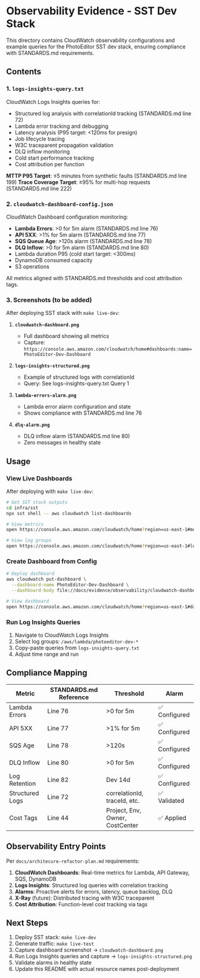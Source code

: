 # Observability Evidence - SST Dev Stack

This directory contains CloudWatch observability configurations and example queries for the PhotoEditor SST dev stack, ensuring compliance with STANDARDS.md requirements.

## Contents

### 1. `logs-insights-query.txt`
CloudWatch Logs Insights queries for:
- Structured log analysis with correlationId tracking (STANDARDS.md line 72)
- Lambda error tracking and debugging
- Latency analysis (P95 target: <120ms for presign)
- Job lifecycle tracing
- W3C traceparent propagation validation
- DLQ inflow monitoring
- Cold start performance tracking
- Cost attribution per function

**MTTP P95 Target**: ≤5 minutes from synthetic faults (STANDARDS.md line 199)
**Trace Coverage Target**: ≥95% for multi-hop requests (STANDARDS.md line 222)

### 2. `cloudwatch-dashboard-config.json`
CloudWatch Dashboard configuration monitoring:
- **Lambda Errors**: >0 for 5m alarm (STANDARDS.md line 76)
- **API 5XX**: >1% for 5m alarm (STANDARDS.md line 77)
- **SQS Queue Age**: >120s alarm (STANDARDS.md line 78)
- **DLQ Inflow**: >0 for 5m alarm (STANDARDS.md line 80)
- Lambda duration P95 (cold start target: <300ms)
- DynamoDB consumed capacity
- S3 operations

All metrics aligned with STANDARDS.md thresholds and cost attribution tags.

### 3. Screenshots (to be added)
After deploying SST stack with `make live-dev`:

1. **`cloudwatch-dashboard.png`**
   - Full dashboard showing all metrics
   - Capture: `https://console.aws.amazon.com/cloudwatch/home#dashboards:name=PhotoEditor-Dev-Dashboard`

2. **`logs-insights-structured.png`**
   - Example of structured logs with correlationId
   - Query: See logs-insights-query.txt Query 1

3. **`lambda-errors-alarm.png`**
   - Lambda error alarm configuration and state
   - Shows compliance with STANDARDS.md line 76

4. **`dlq-alarm.png`**
   - DLQ inflow alarm (STANDARDS.md line 80)
   - Zero messages in healthy state

## Usage

### View Live Dashboards
After deploying with `make live-dev`:

```bash
# Get SST stack outputs
cd infra/sst
npx sst shell -- aws cloudwatch list-dashboards

# View metrics
open https://console.aws.amazon.com/cloudwatch/home?region=us-east-1#metricsV2:

# View log groups
open https://console.aws.amazon.com/cloudwatch/home?region=us-east-1#logsV2:log-groups
```

### Create Dashboard from Config
```bash
# Deploy dashboard
aws cloudwatch put-dashboard \
  --dashboard-name PhotoEditor-Dev-Dashboard \
  --dashboard-body file://docs/evidence/observability/cloudwatch-dashboard-config.json

# View dashboard
open https://console.aws.amazon.com/cloudwatch/home?region=us-east-1#dashboards:name=PhotoEditor-Dev-Dashboard
```

### Run Log Insights Queries
1. Navigate to CloudWatch Logs Insights
2. Select log groups: `/aws/lambda/photoeditor-dev-*`
3. Copy-paste queries from `logs-insights-query.txt`
4. Adjust time range and run

## Compliance Mapping

| Metric | STANDARDS.md Reference | Threshold | Alarm |
|--------|------------------------|-----------|-------|
| Lambda Errors | Line 76 | >0 for 5m | ✅ Configured |
| API 5XX | Line 77 | >1% for 5m | ✅ Configured |
| SQS Age | Line 78 | >120s | ✅ Configured |
| DLQ Inflow | Line 80 | >0 for 5m | ✅ Configured |
| Log Retention | Line 82 | Dev 14d | ✅ Configured |
| Structured Logs | Line 72 | correlationId, traceId, etc. | ✅ Validated |
| Cost Tags | Line 44 | Project, Env, Owner, CostCenter | ✅ Applied |

## Observability Entry Points

Per `docs/architecure-refactor-plan.md` requirements:

1. **CloudWatch Dashboards**: Real-time metrics for Lambda, API Gateway, SQS, DynamoDB
2. **Logs Insights**: Structured log queries with correlation tracking
3. **Alarms**: Proactive alerts for errors, latency, queue backlog, DLQ
4. **X-Ray** (future): Distributed tracing with W3C traceparent
5. **Cost Attribution**: Function-level cost tracking via tags

## Next Steps

1. Deploy SST stack: `make live-dev`
2. Generate traffic: `make live-test`
3. Capture dashboard screenshot → `cloudwatch-dashboard.png`
4. Run Logs Insights queries and capture → `logs-insights-structured.png`
5. Validate alarms in healthy state
6. Update this README with actual resource names post-deployment
